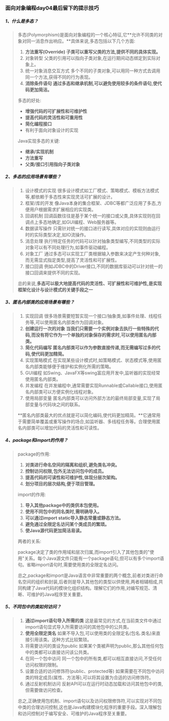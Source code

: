 ### 面向对象编程day04最后留下的提示技巧

##### 1、什么是多态？

> 多态(Polymorphism)是面向对象编程的一个核心特征,它**允许不同类的对象对同一消息作出响应。**具体来说,多态包括以下几个方面:
>
> 1. **方法重写(Override) 子类可以重写父类的方法,提供不同的具体实现。**
> 2. 对象转型 父类的引用可以指向子类对象,在运行期间动态绑定到实际对象上。
> 3. 统一对象消息交互方式 多个不同的子类对象,可以用同一种方式去调用同一个方法,获得不同的行为表现。
> 4. **消除条件语句 通过多态和继承机制,可以避免使用较多的条件语句,使代码更加简洁。**
>
> 多态的好处:
>
> - **增强代码的可扩展性和可维护性**
> - **提高代码的灵活性和可重用性**
> - **简化编程接口**
> - 有利于面向对象设计的实现
>
> Java实现多态的关键:
>
> - **继承/实现机制**
> - **方法重写**
> - **父类/接口引用指向子类对象**

##### 2、多态的应用场景有哪些？

> 1. 设计模式的实现 很多设计模式如工厂模式、策略模式、模板方法模式等,都依赖于多态性来实现灵活可扩展的设计。
> 2. 框架/库的开发 像Java本身的集合框架、JDBC等都广泛应用了多态,方便用户根据需求扩展相应的实现类。
> 3. 回调机制 回调函数往往是基于某个统一的接口或父类,具体实现则在回调点上多态地确定,如GUI编程、Web服务器等。
> 4. 数据读写操作 只需针对统一的接口进行读写,具体对应的实现则由运行时的实际类型决定,如IO流操作。
> 5. 消息处理 执行特定任务的代码可以针对抽象类型编写,不同类型的实际对象可以有不同处理行为,如事件驱动编程。
> 6. 对象工厂
>     通过多态可以实现工厂类根据输入参数来决定产生何种对象,而无需显式指定类型,提高了灵活性和可扩展性。
> 7. 接口回调 例如JDBC中的Driver接口,不同的数据库驱动可以针对统一的接口回调来提供不同的实现。
>
> 总的来说,**多态可以极大地提高代码的灵活性、可扩展性和可维护性,是实现框架化设计与设计模式的关键手段之一**

##### 3、匿名内部类的应用场景有哪些？

> 1. 实现回调 很多场景需要短暂实现一个接口/抽象类,如事件处理、线程任务等,可以使用匿名内部类作为回调对象。
> 2. **创建运行一次的对象 当我们只需要一个实例对象去执行一些特殊的代码,而没有将它作为一个单独的对象保存的需求时,可以使用匿名内部类。**
> 3. **简化代码编写 匿名内部类可以作为参数直接传递,而无需编写过多的代码,使代码更加精简。**
> 4. 实现策略模式 在实现某些设计模式时,如策略模式、状态模式等,使用匿名内部类能够便于维护和实例化所需的策略。
> 5. GUI编程 如Swing、JavaFX等swing富应用开发中,监听器的实现经常使用匿名内部类。
> 6. 并发编程 在并发编程中,通常需要实现Runnable或Callable接口,使用匿名内部类可以方便实例化线程对象。
> 7. 使用局部变量 匿名内部类可以访问外部方法的最终局部变量,实现了局部变量与代码块之间的联系。
>
> **匿名内部类最大的优点就是可以简化编码,使代码更加精简。**它通常用于需要简单覆盖或重写操作的场合,如监听器、多线程任务等。合理使用匿名内部类可以增加代码的灵活性和可读性。

##### 4、package和import的作用？

> package的作用:
>
> 1. **对类进行命名空间的隔离和组织,避免类名冲突。**
> 2. **控制访问权限,包外无法访问包中的成员。**
> 3. **提高代码的可读性和可维护性,体现分层次架构。**
> 4. **划分项目的层次结构,便于项目管理。**
>
> import的作用:
>
> 1. **导入其他package中的类供本包使用。**
> 2. **使用不同包中的同名类时,需明确导入。**
> 3. **可以通过import static导入静态常量或静态方法。**
> 4. **避免通过全限定名访问某个类成员的繁琐。**
> 5. **使Java源代码更加简洁易读。**
>
> 两者的关系:
>
> package决定了类的作用域和层次归属,而import引入了其他包类的"使用"关系。每个Java源文件只能有一个package语句,但可以有多个import语句。省略import语句时,需要使用类的全限定名访问。
>
> 总之,package和import是Java语言中非常重要的两个概念,前者对类进行命名空间的组织和封装,后者则是导入其他包的类型以供使用,两者相辅相成,共同构建了Java代码的模块化组织结构。理解它们的作用,对编写规范、清晰、可维护的Java程序至关重要。

##### 5、不同包中的类如何访问？

> 1. **通过import语句导入所需的类** 这是最常见的方式,在当前类文件中通过import语句显式导入所需要访问的其他包中的公共类。
> 2. **使用全限定类名** 如果不导入包,可以使用类的全限定名(包名.类名)来直接引用该类。这种方式比较繁琐。
> 3. 将需要访问的类设为public 如果某个类被声明为public,那么其他任何包中的类都可以直接访问该公共类。
> 4. 在同一个包中访问 同一个包中的所有类,都可以相互直接访问,不受任何访问权限的限制。
> 5. 设置合适的访问修饰符(public、protected等) 如果需要在不同包中访问类的特定成员(属性、方法等),可以将其设置为合适的访问修饰符。
> 6. 通过反射机制访问 反射API可以在运行时动态加载和访问其他包中的类,但需要做访问检查。
>
> 总之,正确使用包机制、import语句以及访问权限修饰符,可以实现对不同包中类的合理访问控制,这也是Java构建模块化程序的重要手段。深入理解包和访问控制对于编写安全、可维护的Java程序至关重要。